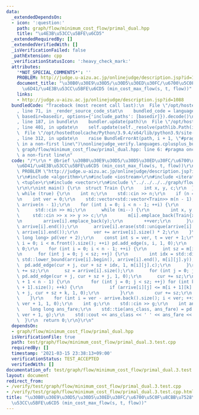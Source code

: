 ```yaml
---
data:
  _extendedDependsOn:
  - icon: ':question:'
    path: graph/flow/minimum_cost_flow/primal_dual.hpp
    title: "\u4E3B\u53CC\u5BFE\u6CD5"
  _extendedRequiredBy: []
  _extendedVerifiedWith: []
  _isVerificationFailed: false
  _pathExtension: cpp
  _verificationStatusIcon: ':heavy_check_mark:'
  attributes:
    '*NOT_SPECIAL_COMMENTS*': ''
    PROBLEM: http://judge.u-aizu.ac.jp/onlinejudge/description.jsp?id=1088
    document_title: "\u30B0\u30E9\u30D5/\u30D5\u30ED\u30FC/\u6700\u5C0F\u8CBB\u7528\
      \u6D41/\u4E3B\u53CC\u5BFE\u6CD5 (min_cost_max_flow(s, t, flow))"
    links:
    - http://judge.u-aizu.ac.jp/onlinejudge/description.jsp?id=1088
  bundledCode: "Traceback (most recent call last):\n  File \"/opt/hostedtoolcache/Python/3.9.4/x64/lib/python3.9/site-packages/onlinejudge_verify/documentation/build.py\"\
    , line 71, in _render_source_code_stat\n    bundled_code = language.bundle(stat.path,\
    \ basedir=basedir, options={'include_paths': [basedir]}).decode()\n  File \"/opt/hostedtoolcache/Python/3.9.4/x64/lib/python3.9/site-packages/onlinejudge_verify/languages/cplusplus.py\"\
    , line 187, in bundle\n    bundler.update(path)\n  File \"/opt/hostedtoolcache/Python/3.9.4/x64/lib/python3.9/site-packages/onlinejudge_verify/languages/cplusplus_bundle.py\"\
    , line 401, in update\n    self.update(self._resolve(pathlib.Path(included), included_from=path))\n\
    \  File \"/opt/hostedtoolcache/Python/3.9.4/x64/lib/python3.9/site-packages/onlinejudge_verify/languages/cplusplus_bundle.py\"\
    , line 312, in update\n    raise BundleErrorAt(path, i + 1, \"#pragma once found\
    \ in a non-first line\")\nonlinejudge_verify.languages.cplusplus_bundle.BundleErrorAt:\
    \ graph/flow/minimum_cost_flow/primal_dual.hpp: line 6: #pragma once found in\
    \ a non-first line\n"
  code: "/*\r\n * @brief \u30B0\u30E9\u30D5/\u30D5\u30ED\u30FC/\u6700\u5C0F\u8CBB\u7528\
    \u6D41/\u4E3B\u53CC\u5BFE\u6CD5 (min_cost_max_flow(s, t, flow))\r\n */\r\n#define\
    \ PROBLEM \"http://judge.u-aizu.ac.jp/onlinejudge/description.jsp?id=1088\"\r\n\
    \r\n#include <algorithm>\r\n#include <iostream>\r\n#include <iterator>\r\n#include\
    \ <tuple>\r\n#include <vector>\r\n#include \"../../../../graph/flow/minimum_cost_flow/primal_dual.hpp\"\
    \r\n\r\nint main() {\r\n  struct Train {\r\n    int x, y, c;\r\n  };\r\n\r\n \
    \ while (true) {\r\n    int n;\r\n    std::cin >> n;\r\n    if (n == 0) break;\r\
    \n    int ver = 0;\r\n    std::vector<std::vector<Train>> m(n - 1);\r\n    std::vector<std::vector<int>>\
    \ arrive(n - 1);\r\n    for (int i = 0; i < n - 1; ++i) {\r\n      int mi;\r\n\
    \      std::cin >> mi;\r\n      while (mi--) {\r\n        int x, y, c;\r\n   \
    \     std::cin >> x >> y >> c;\r\n        m[i].emplace_back(Train{x, y, c});\r\
    \n        arrive[i].emplace_back(y);\r\n        ++ver;\r\n      }\r\n      std::sort(arrive[i].begin(),\
    \ arrive[i].end());\r\n      arrive[i].erase(std::unique(arrive[i].begin(), arrive[i].end()),\
    \ arrive[i].end());\r\n      ver += arrive[i].size() * 2;\r\n    }\r\n    PrimalDual<int,\
    \ long long> pd(ver + 2);\r\n    const int s = ver, t = ver + 1;\r\n    for (int\
    \ i = 0; i < m.front().size(); ++i) pd.add_edge(s, i, 1, 0);\r\n    int cur =\
    \ 0;\r\n    for (int i = 0; i < n - 1; ++i) {\r\n      int sz = m[i].size();\r\
    \n      for (int j = 0; j < sz; ++j) {\r\n        int idx = std::distance(arrive[i].begin(),\
    \ std::lower_bound(arrive[i].begin(), arrive[i].end(), m[i][j].y));\r\n      \
    \  pd.add_edge(cur + j, cur + sz + idx, 1, m[i][j].c);\r\n      }\r\n      cur\
    \ += sz;\r\n      sz = arrive[i].size();\r\n      for (int j = 0; j < sz; ++j)\
    \ pd.add_edge(cur + j, cur + sz + j, 1, 0);\r\n      cur += sz;\r\n      if (i\
    \ + 1 < n - 1) {\r\n        for (int j = 0; j < sz; ++j) for (int k = 0; k < m[i\
    \ + 1].size(); ++k) {\r\n          if (arrive[i][j] <= m[i + 1][k].x) pd.add_edge(cur\
    \ + j, cur + sz + k, 1, 0);\r\n        }\r\n        cur += sz;\r\n      }\r\n\
    \    }\r\n    for (int i = ver - arrive.back().size(); i < ver; ++i) pd.add_edge(i,\
    \ ver + 1, 1, 0);\r\n    int g;\r\n    std::cin >> g;\r\n    int ans_class;\r\n\
    \    long long ans_fare;\r\n    std::tie(ans_class, ans_fare) = pd.min_cost_max_flow(ver,\
    \ ver + 1, g);\r\n    std::cout << ans_class << ' ' << ans_fare << '\\n';\r\n\
    \  }\r\n  return 0;\r\n}\r\n"
  dependsOn:
  - graph/flow/minimum_cost_flow/primal_dual.hpp
  isVerificationFile: true
  path: test/graph/flow/minimum_cost_flow/primal_dual.3.test.cpp
  requiredBy: []
  timestamp: '2021-03-15 23:38:13+09:00'
  verificationStatus: TEST_ACCEPTED
  verifiedWith: []
documentation_of: test/graph/flow/minimum_cost_flow/primal_dual.3.test.cpp
layout: document
redirect_from:
- /verify/test/graph/flow/minimum_cost_flow/primal_dual.3.test.cpp
- /verify/test/graph/flow/minimum_cost_flow/primal_dual.3.test.cpp.html
title: "\u30B0\u30E9\u30D5/\u30D5\u30ED\u30FC/\u6700\u5C0F\u8CBB\u7528\u6D41/\u4E3B\
  \u53CC\u5BFE\u6CD5 (min_cost_max_flow(s, t, flow))"
---
```

